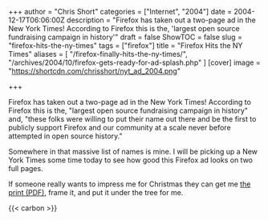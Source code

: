 +++
author = "Chris Short"
categories = ["Internet", "2004"]
date = 2004-12-17T06:06:00Z
description = "Firefox has taken out a two-page ad in the New York Times! According to Firefox this is the, 'largest open source fundraising campaign in history'"
draft = false
ShowTOC = false
slug = "firefox-hits-the-ny-times"
tags = ["firefox"]
title = "Firefox Hits the NY Times"
aliases = [
    "/firefox-finally-hits-the-ny-times/",
    "/archives/2004/10/firefox-gets-ready-for-ad-splash.php"
]
[cover]
image = "https://shortcdn.com/chrisshort/nyt_ad_2004.png"

+++

Firefox has taken out a two-page ad in the New York Times! According to Firefox this is the, "largest open source fundraising campaign in history" and, "these folks were willing to put their name out there and be the first to publicly support Firefox and our community at a scale never before attempted in open source history."

Somewhere in that massive list of names is mine. I will be picking up a New York Times some time today to see how good this Firefox ad looks on two full pages.

If someone really wants to impress me for Christmas they can get me [the print (PDF)](https://shortcdn.com/chrisshort/pdf/nytimes-firefox-final.pdf), frame it, and put it under the tree for me.

{{< carbon >}}
